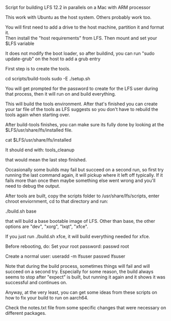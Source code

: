 Script for building LFS 12.2 in parallels on a Mac with ARM processor

This work with Ubuntu as the host system.  Others probably work too.

You will first need to add a drive to the host machine, partition it and format it.  
Then install the "host requirements" from LFS.
Then mount and set your $LFS variable

It does not modify the boot loader, so after buildind, you can run "sudo update-grub" on the host to add a grub entry

First step is to create the tools.

cd scripts/build-tools
sudo -E ./setup.sh

You will get prompted for the password to create for the LFS user during that process, then it will run on and build everything.

This will build the tools environment.  After that's finished you can create your tar file of the tools as LFS suggests so you don't have to rebuild the tools again when starting over.

After build-tools finishes, you can make sure its fully done by looking at the $LFS/usr/share/lfs/installed file.

cat $LFS/usr/share/lfs/installed

It should end with:
tools_cleanup

that would mean the last step finished.

Occasionally some builds may fail but succeed on a second run, so first try running the last command again, it will pickup where it left off typically.  If it fails more than once then maybe something else went wrong and you'll need to debug the output.

After tools are built, copy the scripts folder to /usr/share/lfs/scripts, enter chroot enviornment, cd to that directory and run:

./build.sh base

that will build a base bootable image of LFS.  Other than base, the other options are "dev", "xorg", "lxqt", "xfce".  

If you just run ./build.sh xfce, it will build everything needed for xfce.

Before rebooting, do:
Set your root password:
passwd root

Create a normal user:
useradd -m lfsuser
passwd lfsuser

Note that during the build process, sometimes things will fail and will succeed on a second try.  Especially for some reason, the build always seems to stop after "expect" is built, but running it again and it shows it was successful and continues on.

Anyway, at the very least, you can get some ideas from these scripts on how to fix your build to run on aarch64.

Check the notes.txt file from some specific changes that were necessary on different packages.

